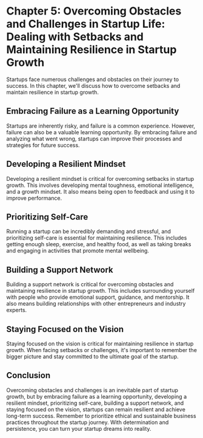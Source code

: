 Chapter 5: Overcoming Obstacles and Challenges in Startup Life: Dealing with Setbacks and Maintaining Resilience in Startup Growth
==================================================================================================================================

Startups face numerous challenges and obstacles on their journey to success. In this chapter, we'll discuss how to overcome setbacks and maintain resilience in startup growth.

Embracing Failure as a Learning Opportunity
-------------------------------------------

Startups are inherently risky, and failure is a common experience. However, failure can also be a valuable learning opportunity. By embracing failure and analyzing what went wrong, startups can improve their processes and strategies for future success.

Developing a Resilient Mindset
------------------------------

Developing a resilient mindset is critical for overcoming setbacks in startup growth. This involves developing mental toughness, emotional intelligence, and a growth mindset. It also means being open to feedback and using it to improve performance.

Prioritizing Self-Care
----------------------

Running a startup can be incredibly demanding and stressful, and prioritizing self-care is essential for maintaining resilience. This includes getting enough sleep, exercise, and healthy food, as well as taking breaks and engaging in activities that promote mental wellbeing.

Building a Support Network
--------------------------

Building a support network is critical for overcoming obstacles and maintaining resilience in startup growth. This includes surrounding yourself with people who provide emotional support, guidance, and mentorship. It also means building relationships with other entrepreneurs and industry experts.

Staying Focused on the Vision
-----------------------------

Staying focused on the vision is critical for maintaining resilience in startup growth. When facing setbacks or challenges, it's important to remember the bigger picture and stay committed to the ultimate goal of the startup.

Conclusion
----------

Overcoming obstacles and challenges is an inevitable part of startup growth, but by embracing failure as a learning opportunity, developing a resilient mindset, prioritizing self-care, building a support network, and staying focused on the vision, startups can remain resilient and achieve long-term success. Remember to prioritize ethical and sustainable business practices throughout the startup journey. With determination and persistence, you can turn your startup dreams into reality.

